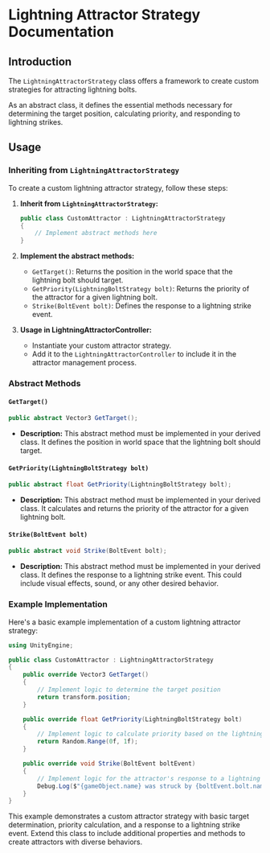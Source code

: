 # Lightning Attractor Strategy Documentation

## Introduction

The `LightningAttractorStrategy` class offers a framework to create custom strategies for attracting lightning bolts.

As an abstract class, it defines the essential methods necessary for determining the target position, calculating priority, and responding to lightning strikes.

## Usage

### Inheriting from `LightningAttractorStrategy`

To create a custom lightning attractor strategy, follow these steps:

1. **Inherit from `LightningAttractorStrategy`:**

   ```csharp
   public class CustomAttractor : LightningAttractorStrategy
   {
       // Implement abstract methods here
   }
   ```

2. **Implement the abstract methods:**
   - `GetTarget()`: Returns the position in the world space that the lightning bolt should target.
   - `GetPriority(LightningBoltStrategy bolt)`: Returns the priority of the attractor for a given lightning bolt.
   - `Strike(BoltEvent bolt)`: Defines the response to a lightning strike event.

3. **Usage in LightningAttractorController:**
   - Instantiate your custom attractor strategy.
   - Add it to the `LightningAttractorController` to include it in the attractor management process.

### Abstract Methods

#### `GetTarget()`

```csharp
public abstract Vector3 GetTarget();
```

- **Description:** This abstract method must be implemented in your derived class. It defines the position in world space that the lightning bolt should target.

#### `GetPriority(LightningBoltStrategy bolt)`

```csharp
public abstract float GetPriority(LightningBoltStrategy bolt);
```

- **Description:** This abstract method must be implemented in your derived class. It calculates and returns the priority of the attractor for a given lightning bolt.

#### `Strike(BoltEvent bolt)`

```csharp
public abstract void Strike(BoltEvent bolt);
```

- **Description:** This abstract method must be implemented in your derived class. It defines the response to a lightning strike event. This could include visual effects, sound, or any other desired behavior.

### Example Implementation

Here's a basic example implementation of a custom lightning attractor strategy:

```csharp
using UnityEngine;

public class CustomAttractor : LightningAttractorStrategy
{
    public override Vector3 GetTarget()
    {
        // Implement logic to determine the target position
        return transform.position;
    }

    public override float GetPriority(LightningBoltStrategy bolt)
    {
        // Implement logic to calculate priority based on the lightning bolt
        return Random.Range(0f, 1f);
    }

    public override void Strike(BoltEvent boltEvent)
    {
        // Implement logic for the attractor's response to a lightning strike
        Debug.Log($"{gameObject.name} was struck by {boltEvent.bolt.name}");
    }
}
```

This example demonstrates a custom attractor strategy with basic target determination, priority calculation, and a response to a lightning strike event. Extend this class to include additional properties and methods to create attractors with diverse behaviors.
